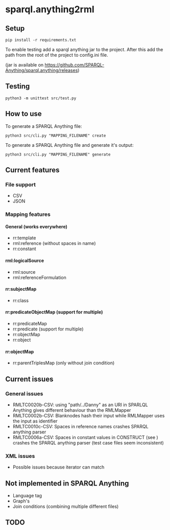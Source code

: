 # sparql.anything2rml

## Setup

    pip install -r requirements.txt

To enable testing add a sparql anything jar to the project.
After this add the path from the root of the project to config.ini file.

(jar is available on https://github.com/SPARQL-Anything/sparql.anything/releases)

## Testing

    python3 -m unittest src/test.py 

## How to use

To generate a SPARQL Anything file:

    python3 src/cli.py "MAPPING_FILENAME" create

To generate a SPARQL Anything file and generate it's output:

    python3 src/cli.py "MAPPING_FILENAME" generate

## Current features

### File support

- CSV
- JSON

### Mapping features

#### General (works everywhere)

- rr:template
- rml:reference (without spaces in name)
- rr:constant

#### rml:logicalSource

- rml:source
- rml:referenceFormulation

#### rr:subjectMap

- rr:class

#### rr:predicateObjectMap (support for multiple)

- rr:predicateMap
- rr:predicate (support for multiple)
- rr:objectMap
- rr:object

#### rr:objectMap

- rr:parentTriplesMap (only without join condition)

## Current issues

### General issues
- RMLTC0020b-CSV: using "path/../Danny" as an URI in SPARLQL Anything gives different behaviour than the RMLMapper
- RMLTC0002b-CSV: Blanknodes hash their input while RMLMapper uses the input as identifier
- RMLTC0010c-CSV: Spaces in reference names crashes SPARQL anything parser
- RMLTC0006a-CSV: Spaces in constant values in CONSTRUCT (see ) crashes the SPARQL anything parser (test case files seem inconsistent)

### XML issues

- Possible issues because iterator can match

## Not implemented in SPARQL Anything
- Language tag
- Graph's
- Join conditions (combining multiple different files)

## TODO
